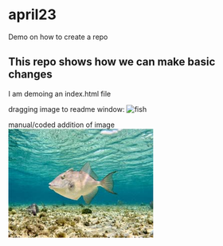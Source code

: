 # april23
Demo on how to create a repo

## This repo shows how we can make basic changes
I am demoing an index.html file

dragging image to readme window:
![fish](https://github.com/octoseafish/april23/assets/47186709/e8298378-85dd-4945-b368-50d456911ade)

manual/coded addition of image
![trigger fish](https://github.com/octoseafish/april23/blob/main/fish.jpg)
